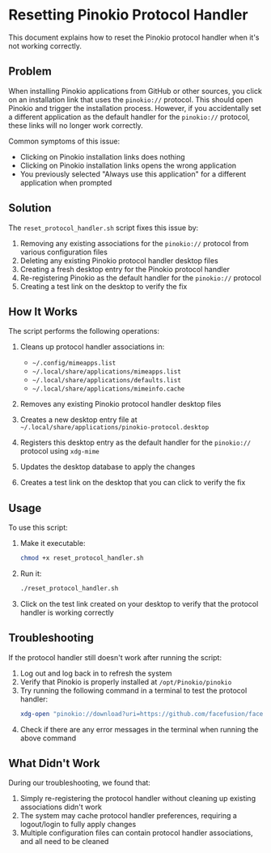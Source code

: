 # Resetting Pinokio Protocol Handler

This document explains how to reset the Pinokio protocol handler when it's not working correctly.

## Problem

When installing Pinokio applications from GitHub or other sources, you click on an installation link that uses the `pinokio://` protocol. This should open Pinokio and trigger the installation process. However, if you accidentally set a different application as the default handler for the `pinokio://` protocol, these links will no longer work correctly.

Common symptoms of this issue:
- Clicking on Pinokio installation links does nothing
- Clicking on Pinokio installation links opens the wrong application
- You previously selected "Always use this application" for a different application when prompted

## Solution

The `reset_protocol_handler.sh` script fixes this issue by:

1. Removing any existing associations for the `pinokio://` protocol from various configuration files
2. Deleting any existing Pinokio protocol handler desktop files
3. Creating a fresh desktop entry for the Pinokio protocol handler
4. Re-registering Pinokio as the default handler for the `pinokio://` protocol
5. Creating a test link on the desktop to verify the fix

## How It Works

The script performs the following operations:

1. Cleans up protocol handler associations in:
   - `~/.config/mimeapps.list`
   - `~/.local/share/applications/mimeapps.list`
   - `~/.local/share/applications/defaults.list`
   - `~/.local/share/applications/mimeinfo.cache`

2. Removes any existing Pinokio protocol handler desktop files

3. Creates a new desktop entry file at `~/.local/share/applications/pinokio-protocol.desktop`

4. Registers this desktop entry as the default handler for the `pinokio://` protocol using `xdg-mime`

5. Updates the desktop database to apply the changes

6. Creates a test link on the desktop that you can click to verify the fix

## Usage

To use this script:

1. Make it executable:
   ```bash
   chmod +x reset_protocol_handler.sh
   ```

2. Run it:
   ```bash
   ./reset_protocol_handler.sh
   ```

3. Click on the test link created on your desktop to verify that the protocol handler is working correctly

## Troubleshooting

If the protocol handler still doesn't work after running the script:

1. Log out and log back in to refresh the system
2. Verify that Pinokio is properly installed at `/opt/Pinokio/pinokio`
3. Try running the following command in a terminal to test the protocol handler:
   ```bash
   xdg-open "pinokio://download?uri=https://github.com/facefusion/facefusion-pinokio"
   ```
4. Check if there are any error messages in the terminal when running the above command

## What Didn't Work

During our troubleshooting, we found that:

1. Simply re-registering the protocol handler without cleaning up existing associations didn't work
2. The system may cache protocol handler preferences, requiring a logout/login to fully apply changes
3. Multiple configuration files can contain protocol handler associations, and all need to be cleaned
